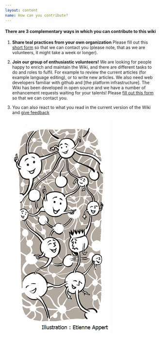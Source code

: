 ```yaml
---
layout: content
name: How can you contribute?
---
```

#### There are 3 complementary ways in which you can contribute to this wiki

1. **Share teal practices from your own organization** Please fill out this [short form](https://surveyheart.com/form/5fb632d8c99c116adc299908) so that we can contact you (please note, that as we are volunteers, it might take a week or longer).
2. **Join our group of enthusiastic volunteers!** We are looking for people happy to enrich and maintain the Wiki, and there are different tasks to do and roles to fulfil. For example to review the current articles (for example language editing), or to write new articles. We also need web developers familiar with github and \[the platform infrastructure]. The Wiki has been developed in open source and we have a number of enhancement requests waiting for your talents! Please [fill out this form](https://surveyheart.com/form/5f12c56c042b2b3696da7a2e) so that we can contact you.
3. You can also react to what you read in the current version of the Wiki and [give feedback](https://docs.google.com/forms/d/e/1FAIpQLSeKJ9e_35o57wtjr5F2NrlptK1ULTCawjJqSqOxNdvQ1lWFzA/viewform?c=0&w=1)

   ![](/media/contribute.jpg)